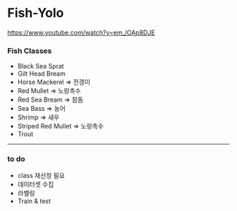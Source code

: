 # Fish-Yolo

https://www.youtube.com/watch?v=em_lOAp8DJE

### Fish Classes
- Black Sea Sprat
- Gilt Head Bream
- Horse Mackerel => 전갱이
- Red Mullet => 노랑촉수
- Red Sea Bream => 참돔
- Sea Bass => 농어
- Shrimp => 새우
- Striped Red Mullet => 노랑촉수
- Trout

---
### to do
- class 재선정 필요
- 데이터셋 수집
- 라벨링
- Train & test
